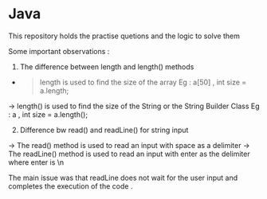 # Java
This repository holds the practise quetions and the logic to solve them

Some important observations :

1. The difference between length and length() methods 

  - > length is used to find the size of the array 
      Eg : a[50] , int size = a.length;
  
  -> length() is used to find the size of the String or the String Builder Class
      Eg : a , int size = a.length();
      
 
2. Difference bw read() and readLine() for  string input 

  -> The read() method is used to read an input with space as a delimiter
  -> The readLine() method is used to read an input with enter as the delimiter where enter is \n
  
  The main issue was that readLine does not wait for the user input and completes the execution of the code .
  
  
